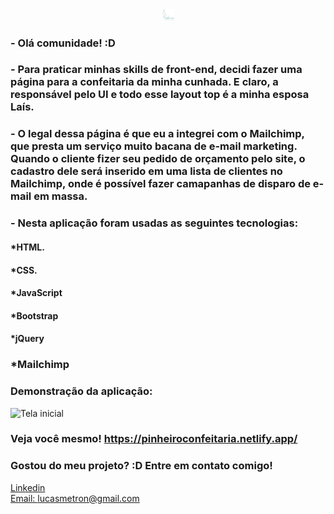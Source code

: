 <div align="center" width="20px">
  <img style="width: 20px;" src="./assets/images/greenLogo.png" alt="Logo Confeitaria">
  
</div>

### - Olá comunidade! :D

### - Para praticar minhas skills de front-end, decidi fazer uma página para a confeitaria da minha cunhada. E claro, a responsável pelo UI e todo esse layout top é a minha esposa Laís.

### - O legal dessa página é que eu a integrei com o Mailchimp, que presta um serviço muito bacana de e-mail marketing. Quando o cliente fizer seu pedido de orçamento pelo site, o cadastro dele será inserido em uma lista de clientes no Mailchimp, onde é possível fazer camapanhas de disparo de e-mail em massa.   

### - Nesta aplicação foram usadas as seguintes tecnologias:

#### *HTML.
#### *CSS.
#### *JavaScript
#### *Bootstrap
#### *jQuery
### *Mailchimp

### Demonstração da aplicação:
![Tela inicial](./assets/gifs/confeitaria.gif)

### Veja você mesmo! https://pinheiroconfeitaria.netlify.app/

### Gostou do meu projeto? :D Entre em contato comigo! 
[Linkedin](https://www.linkedin.com/in/lucas-rosa-058683102/) <br/>
[Email: lucasmetron@gmail.com](mailto:lucasmetron@gmail.com)